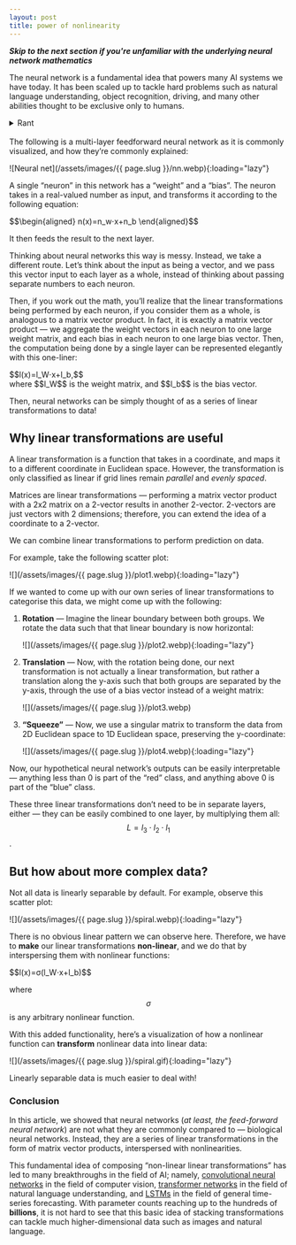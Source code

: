 ```yaml
---
layout: post
title: power of nonlinearity
---
```


***Skip to the next section if you're unfamiliar with the underlying neural network mathematics***

The neural network is a fundamental idea that powers many AI systems we have today. It has been scaled up to tackle hard problems such as natural language understanding, object recognition, driving, and many other abilities thought to be exclusive only to humans.

<details closed>
<summary>Rant </summary>
The idea that intelligence is exclusive to a carbon-based neural network such as the brain is absurd. Any sort of computation that the brain performs to transform electrical signals into coherent thought can and will be done by silicon. The problem is figuring out the computations in the first place.
</details>

<br>
The following is a multi-layer feedforward neural network as it is commonly visualized, and how they’re commonly explained:

![Neural net](/assets/images/{{ page.slug }}/nn.webp){:loading="lazy"}

A single “neuron” in this network has a “weight” and a “bias”. The neuron takes in a real-valued number as input, and transforms it according to the following equation:
<div>
$$\begin{aligned}
n(x)=n_w⋅x+n_b
\end{aligned}$$
</div>

It then feeds the result to the next layer.

Thinking about neural networks this way is messy. Instead, we take a different route. Let’s think about the input as being a vector, and we pass this vector input to each layer as a whole, instead of thinking about passing separate numbers to each neuron.

Then, if you work out the math, you’ll realize that the linear transformations being performed by each neuron, if you consider them as a whole, is analogous to a matrix vector product. In fact, it is exactly a matrix vector product — we aggregate the weight vectors in each neuron to one large weight matrix, and each bias in each neuron to one large bias vector. Then, the computation being done by a single layer can be represented elegantly with this one-liner: 
<div>
$$l(x)=l_W⋅x+l_b,$$
</div>
where $$l_W$$ is the weight matrix, and $$l_b$$ is the bias vector.

Then, neural networks can be simply thought of as a series of linear transformations to data!

## Why linear transformations are useful

A linear transformation is a function that takes in a coordinate, and maps it to a different coordinate in Euclidean space. However, the transformation is only classified as linear if grid lines remain *parallel* and *evenly spaced*.

Matrices are linear transformations — performing a matrix vector product with a 2x2 matrix on a 2-vector results in another 2-vector. 2-vectors are just vectors with 2 dimensions; therefore, you can extend the idea of a coordinate to a 2-vector.

We can combine linear transformations to perform prediction on data.

For example, take the following scatter plot:

![](/assets/images/{{ page.slug }}/plot1.webp){:loading="lazy"}

If we wanted to come up with our own series of linear transformations to categorise this data, we might come up with the following:

1. **Rotation** — Imagine the linear boundary between both groups. We rotate the data such that that linear boundary is now horizontal:

    ![](/assets/images/{{ page.slug }}/plot2.webp){:loading="lazy"}

2. **Translation** — Now, with the rotation being done, our next transformation is not actually a linear transformation, but rather a translation along the y-axis such that both groups are separated by the y-axis, through the use of a bias vector instead of a weight matrix:

    ![](/assets/images/{{ page.slug }}/plot3.webp)

3. **“Squeeze”** — Now, we use a singular matrix to transform the data from 2D Euclidean space to 1D Euclidean space, preserving the y-coordinate:

    ![](/assets/images/{{ page.slug }}/plot4.webp){:loading="lazy"}

Now, our hypothetical neural network’s outputs can be easily interpretable — anything less than 0 is part of the “red” class, and anything above 0 is part of the “blue” class.

These three linear transformations don’t need to be in separate layers, either — they can be easily combined to one layer, by multiplying them all: $$L=l_3⋅l_2⋅l_1$$.

## But how about more complex data?

Not all data is linearly separable by default. For example, observe this scatter plot: 

![](/assets/images/{{ page.slug }}/spiral.webp){:loading="lazy"}

There is no obvious linear pattern we can observe here. Therefore, we have to **make** our linear transformations **non-linear**, and we do that by interspersing them with nonlinear functions:

<div>
$$l(x)=σ(l_W⋅x+l_b)$$
</div>

where $$σ$$ is any arbitrary nonlinear function.

With this added functionality, here’s a visualization of how a nonlinear function can **transform** nonlinear data into linear data:

![](/assets/images/{{ page.slug }}/spiral.gif){:loading="lazy"}

Linearly separable data is much easier to deal with!

### Conclusion

In this article, we showed that neural networks (*at least, the feed-forward neural network*) are not what they are commonly compared to — biological neural networks. Instead, they are a series of linear transformations in the form of matrix vector products, interspersed with nonlinearities.

This fundamental idea of composing “non-linear linear transformations” has led to many breakthroughs in the field of AI; namely, [convolutional neural networks](https://proceedings.neurips.cc/paper/2012/file/c399862d3b9d6b76c8436e924a68c45b-Paper.pdf) in the field of computer vision, [transformer networks](https://proceedings.neurips.cc/paper/2017/file/3f5ee243547dee91fbd053c1c4a845aa-Paper.pdf) in the field of natural language understanding, and [LSTMs](http://www.bioinf.jku.at/publications/older/2604.pdf) in the field of general time-series forecasting. With parameter counts reaching up to the hundreds of **billions**, it is not hard to see that this basic idea of stacking transformations can tackle much higher-dimensional data such as images and natural language.